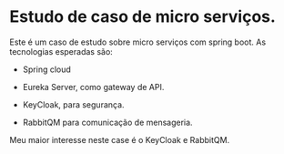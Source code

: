 # Estudo de caso de micro serviços.

Este é um caso de estudo sobre micro serviços com spring boot. As tecnologias esperadas são:

- Spring cloud

- Eureka Server, como gateway de API.

- KeyCloak, para segurança.

- RabbitQM para comunicação de mensageria.

Meu maior interesse neste case é o KeyCloak e RabbitQM.
